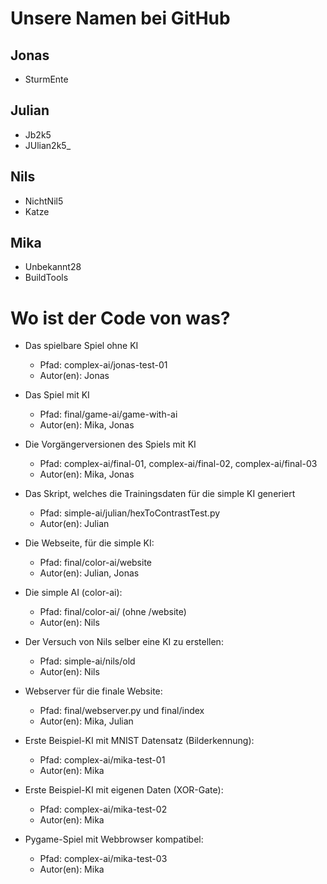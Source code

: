 # Unsere Namen bei GitHub

## Jonas

- SturmEnte

## Julian

- Jb2k5
- JUlian2k5\_

## Nils

- NichtNil5
- Katze

## Mika

- Unbekannt28
- BuildTools

# Wo ist der Code von was?

- Das spielbare Spiel ohne KI

  - Pfad: complex-ai/jonas-test-01
  - Autor(en): Jonas

- Das Spiel mit KI

  - Pfad: final/game-ai/game-with-ai
  - Autor(en): Mika, Jonas

- Die Vorgängerversionen des Spiels mit KI

  - Pfad: complex-ai/final-01, complex-ai/final-02, complex-ai/final-03
  - Autor(en): Mika, Jonas

- Das Skript, welches die Trainingsdaten für die simple KI generiert

  - Pfad: simple-ai/julian/hexToContrastTest.py
  - Autor(en): Julian

- Die Webseite, für die simple KI:

  - Pfad: final/color-ai/website
  - Autor(en): Julian, Jonas

- Die simple AI (color-ai):

  - Pfad: final/color-ai/ (ohne /website)
  - Autor(en): Nils

- Der Versuch von Nils selber eine KI zu erstellen:

  - Pfad: simple-ai/nils/old
  - Autor(en): Nils

- Webserver für die finale Website:

  - Pfad: final/webserver.py und final/index
  - Autor(en): Mika, Julian

- Erste Beispiel-KI mit MNIST Datensatz (Bilderkennung):

  - Pfad: complex-ai/mika-test-01
  - Autor(en): Mika

- Erste Beispiel-KI mit eigenen Daten (XOR-Gate):

  - Pfad: complex-ai/mika-test-02
  - Autor(en): Mika

- Pygame-Spiel mit Webbrowser kompatibel:

  - Pfad: complex-ai/mika-test-03
  - Autor(en): Mika
